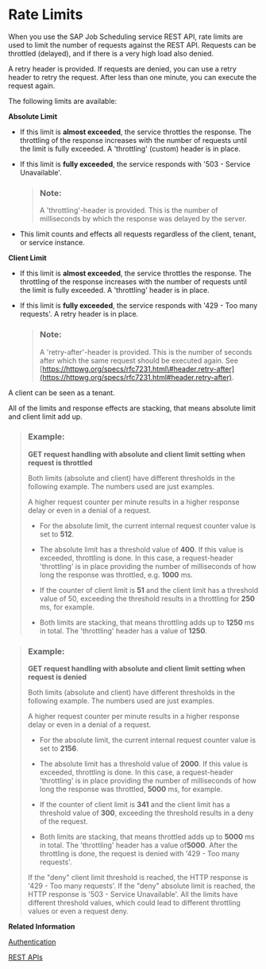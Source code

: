 <!-- loioa9cb164c26f64b7980ca1bc4377dd87f -->

# Rate Limits

When you use the SAP Job Scheduling service REST API, rate limits are used to limit the number of requests against the REST API. Requests can be throttled \(delayed\), and if there is a very high load also denied.



A retry header is provided. If requests are denied, you can use a retry header to retry the request. After less than one minute, you can execute the request again.

The following limits are available:

**Absolute Limit**

-   If this limit is **almost exceeded**, the service throttles the response. The throttling of the response increases with the number of requests until the limit is fully exceeded. A 'throttling' \(custom\) header is in place.

-   If this limit is **fully exceeded**, the service responds with '503 - Service Unavailable'.

    > ### Note:  
    > A 'throttling'-header is provided. This is the number of milliseconds by which the response was delayed by the server.

-   This limit counts and effects all requests regardless of the client, tenant, or service instance.


**Client Limit**

-   If this limit is **almost exceeded**, the service throttles the response. The throttling of the response increases with the number of requests until the limit is fully exceeded. A 'throttling' header is in place.

-   If this limit is **fully exceeded**, the service responds with '429 - Too many requests'. A retry header is in place.

    > ### Note:  
    > A 'retry-after'-header is provided. This is the number of seconds after which the same request should be executed again. See [https://httpwg.org/specs/rfc7231.html\#header.retry-after](https://httpwg.org/specs/rfc7231.html#header.retry-after).


A client can be seen as a tenant.

All of the limits and response effects are stacking, that means absolute limit and client limit add up.

> ### Example:  
> **GET request handling with absolute and client limit setting when request is throttled**
> 
> Both limits \(absolute and client\) have different thresholds in the following example. The numbers used are just examples.
> 
> A higher request counter per minute results in a higher response delay or even in a denial of a request.
> 
> -   For the absolute limit, the current internal request counter value is set to **512**.
> 
> -   The absolute limit has a threshold value of **400**. If this value is exceeded, throttling is done. In this case, a request-header 'throttling' is in place providing the number of milliseconds of how long the response was throttled, e.g. **1000** ms.
> 
> -   If the counter of client limit is **51** and the client limit has a threshold value of 50, exceeding the threshold results in a throttling for **250** ms, for example.
> 
> -   Both limits are stacking, that means throttling adds up to **1250** ms in total. The 'throttling' header has a value of **1250**.

> ### Example:  
> **GET request handling with absolute and client limit setting when request is denied**
> 
> Both limits \(absolute and client\) have different thresholds in the following example. The numbers used are just examples.
> 
> A higher request counter per minute results in a higher response delay or even in a denial of a request.
> 
> -   For the absolute limit, the current internal request counter value is set to **2156**.
> 
> -   The absolute limit has a threshold value of **2000**. If this value is exceeded, throttling is done. In this case, a request-header 'throttling' is in place providing the number of milliseconds of how long the response was throttled, **5000** ms, for example.
> 
> -   If the counter of client limit is **341** and the client limit has a threshold value of **300**, exceeding the threshold results in a deny of the request.
> 
> -   Both limits are stacking, that means throttled adds up to **5000** ms in total. The 'throttling' header has a value of**5000**. After the throttling is done, the request is denied with '429 - Too many requests'.
> 
> 
> If the "deny" client limit threshold is reached, the HTTP response is '429 - Too many requests'. If the "deny" absolute limit is reached, the HTTP response is '503 - Service Unavailable'. All the limits have different threshold values, which could lead to different throttling values or even a request deny.

**Related Information**  


[Authentication](authentication-5dca60b.md "This section describes different ways how the application accesses the SAP Job Scheduling service REST APIs depending on the service plan you use.")

[REST APIs](rest-apis-3dcd04a.md "SAP Job Scheduling service REST APIs")

